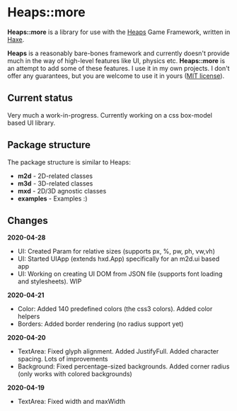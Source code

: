 # Heaps::more
__Heaps::more__ is a library for use with the [Heaps](https://heaps.io/) Game Framework, written in [Haxe](https://haxe.org/).

__Heaps__ is a reasonably bare-bones framework and currently doesn't provide much in the way of high-level features like UI, physics etc. __Heaps::more__ is an attempt to add some of these features. I use it in my own projects. I don't offer any guarantees, but you are welcome to use it in yours ([MIT license](https://choosealicense.com/licenses/mit/)).

## Current status
Very much a work-in-progress. Currently working on a css box-model based UI library.

## Package structure
The package structure is similar to Heaps:
* __m2d__ - 2D-related classes
* __m3d__ - 3D-related classes
* __mxd__ - 2D/3D agnostic classes
* __examples__ - Examples :)

## Changes

__2020-04-28__
* UI: Created Param for relative sizes (supports px, %, pw, ph, vw,vh)
* UI: Started UIApp (extends hxd.App) specifically for an m2d.ui based app
* UI: Working on creating UI DOM from JSON file (supports font loading and stylesheets). WIP

__2020-04-21__

* Color: Added 140 predefined colors (the css3 colors). Added color helpers
* Borders: Added border rendering (no radius support yet)

__2020-04-20__

* TextArea: Fixed glyph alignment. Added JustifyFull. Added character spacing. Lots of improvements
* Background: Fixed percentage-sized backgrounds. Added corner radius (only works with colored backgrounds)

__2020-04-19__

* TextArea: Fixed width and maxWidth
